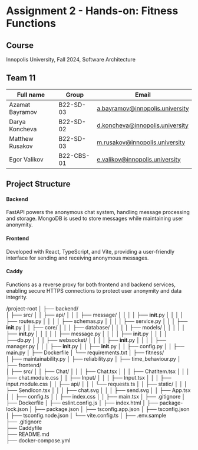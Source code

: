 # Assignment 2 - Hands-on: Fitness Functions

## Course
Innopolis University, Fall 2024, Software Architecture

## Team 11
| Full name       | Group     | Email                           |
|-----------------|-----------|---------------------------------|
| Azamat Bayramov | B22-SD-03 | a.bayramov@innopolis.university |
| Darya Koncheva  | B22-SD-02 | d.koncheva@innopolis.university |
| Matthew Rusakov | B22-SD-03 | m.rusakov@innopolis.university  |
| Egor Valikov    | B22-CBS-01| e.valikov@innopolis.university  |

## Project Structure
#### Backend
FastAPI powers the anonymous chat system, handling message processing and storage. MongoDB is used to store messages while maintaining user anonymity.

#### Frontend
Developed with React, TypeScript, and Vite, providing a user-friendly interface for sending and receiving anonymous messages.

#### Caddy
Functions as a reverse proxy for both frontend and backend services, enabling secure HTTPS connections to protect user anonymity and data integrity.


/project-root
│
├── backend/                 
│   ├── src/
│   │   ├── api/
│   │   │   ├── message/
│   │   │   │   ├── __init__.py
│   │   │   │   ├── routes.py
│   │   │   │   ├── schemas.py
│   │   │   │   ├── service.py
│   │   │   ├── __init__.py
│   │   ├── core/
│   │   │   ├── database/
│   │   │   │   ├── models/
│   │   │   │   │   ├── __init__.py
│   │   │   │   │   ├── message.py
│   │   │   │   ├── __init__.py
│   │   │   │   ├──db.py
│   │   │   ├── websocket/
│   │   │   │   ├── __init__.py
│   │   │   │   ├── manager.py
│   │   │   ├── __init__.py
│   │   ├── __init__.py
│   │   ├── config.py
│   │   ├── main.py
│   ├── Dockerfile
│   └── requirements.txt
│
├── fitness/                 
│   ├── maintainability.py
│   ├── reliability.py
│   ├── time_behaviour.py
│
├── frontend/                
│   ├── src/
│   │   ├── Chat/
│   │   │   ├── Chat.tsx
│   │   │   ├── ChatItem.tsx
│   │   │   ├── chat.module.css
│   │   ├── Input/
│   │   │   ├── Input.tsx
│   │   │   ├── input.module.css
│   │   ├── api/
│   │   │   └── requests.ts
│   │   ├── static/
│   │   │   ├── SendIcon.tsx
│   │   │   ├── chat.svg
│   │   │   ├── send.svg
│   │   ├── App.tsx
│   │   ├── config.ts
│   │   ├── index.css
│   │   ├── main.tsx
│   ├── .gitignore
│   ├── Dockerfile
│   ├── eslint.config.js
│   ├── index.html
│   ├── package-lock.json
│   ├── package.json
│   ├── tsconfig.app.json
│   ├── tsconfig.json
│   ├── tsconfig.node.json
│   └── vite.config.ts
│
├── .env.sample              
├── .gitignore              
├── Caddyfile                
├── README.md               
├── docker-compose.yml      

